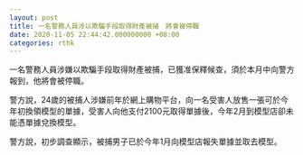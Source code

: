 ```yaml
---
layout: post
title: 一名警務人員涉以欺騙手段取得財產被捕　將會被停職　
date: 2020-11-05 22:44:42.000000000 +08:00
categories: rthk
---
```


一名警務人員涉嫌以欺騙手段取得財產被捕，已獲准保釋候查，須於本月中向警方報到，他將會被停職。

警方說，24歲的被捕人涉嫌前年於網上購物平台，向一名受害人放售一張可於今年初換領模型的單據，受害人向他支付2100元取得單據後，今年2月到模型店卻未能憑單據兌換模型。

警方說，初步調查顯示，被捕男子已於今年1月向模型店報失單據並取去模型。
